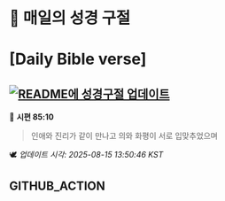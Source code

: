 # 🙏 매일의 성경 구절
# [Daily Bible verse]
## [![README에 성경구절 업데이트](https://github.com/DONGSUKA/first_test/actions/workflows/update-readme-bible.yml/badge.svg)](https://github.com/DONGSUKA/first_test/actions/workflows/update-readme-bible.yml)
<!-- START_BIBLE_VERSE -->
📖 **시편 85:10**
> 인애와 진리가 같이 만나고 의와 화평이 서로 입맞추었으며

🕊️ _업데이트 시각: 2025-08-15 13:50:46 KST_
  <!-- END_BIBLE_VERSE -->
## GITHUB_ACTION
